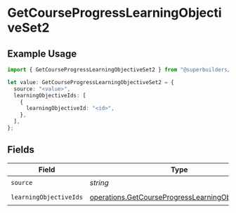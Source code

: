 # GetCourseProgressLearningObjectiveSet2

## Example Usage

```typescript
import { GetCourseProgressLearningObjectiveSet2 } from "@superbuilders/powerpath/models/operations";

let value: GetCourseProgressLearningObjectiveSet2 = {
  source: "<value>",
  learningObjectiveIds: [
    {
      learningObjectiveId: "<id>",
    },
  ],
};
```

## Fields

| Field                                                                                                                  | Type                                                                                                                   | Required                                                                                                               | Description                                                                                                            |
| ---------------------------------------------------------------------------------------------------------------------- | ---------------------------------------------------------------------------------------------------------------------- | ---------------------------------------------------------------------------------------------------------------------- | ---------------------------------------------------------------------------------------------------------------------- |
| `source`                                                                                                               | *string*                                                                                                               | :heavy_check_mark:                                                                                                     | N/A                                                                                                                    |
| `learningObjectiveIds`                                                                                                 | [operations.GetCourseProgressLearningObjectiveId2](../../models/operations/getcourseprogresslearningobjectiveid2.md)[] | :heavy_check_mark:                                                                                                     | N/A                                                                                                                    |